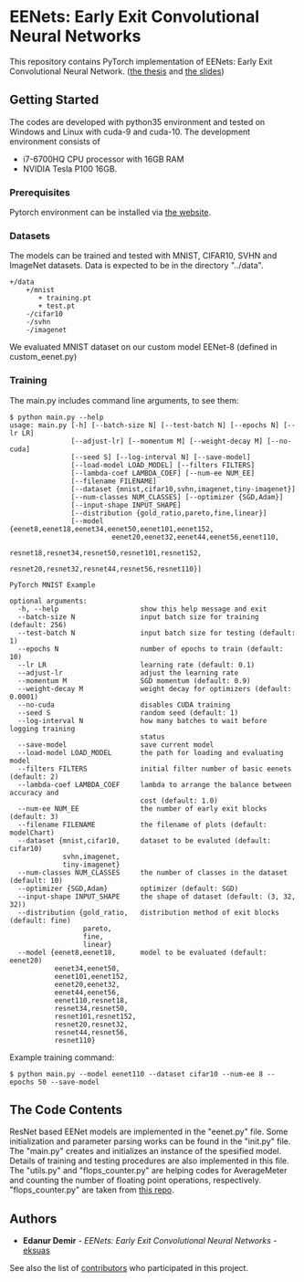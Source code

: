 # EENets: Early Exit Convolutional Neural Networks
This repository contains PyTorch implementation of EENets: Early Exit Convolutional Neural Network. ([the thesis](https://drive.google.com/file/d/1tnLPd2Jiqm3WdVYKYAMv6dF_XpjS9vfu/view) and [the slides](https://drive.google.com/open?id=1IJKm0XygD2yPA1jCSgNdAhApGWM76lFf))

## Getting Started

The codes are developed with python35 environment and tested on Windows and Linux with cuda-9 and cuda-10. The development environment consists of
 * i7-6700HQ CPU processor with 16GB RAM 
 * NVIDIA Tesla P100 16GB.

### Prerequisites

Pytorch environment can be installed via [the website](https://pytorch.org/get-started/locally/).

### Datasets

The models can be trained and tested with MNIST, CIFAR10, SVHN and ImageNet datasets. Data is expected to be in the directory "../data".

```
+/data
    +/mnist
       + training.pt
       + test.pt
    -/cifar10
    -/svhn
    -/imagenet
```

We evaluated MNIST dataset on our custom model EENet-8 (defined in custom_eenet.py) 

### Training

The main.py includes command line arguments, to see them:
```
$ python main.py --help
usage: main.py [-h] [--batch-size N] [--test-batch N] [--epochs N] [--lr LR]
               [--adjust-lr] [--momentum M] [--weight-decay M] [--no-cuda]
               [--seed S] [--log-interval N] [--save-model]
               [--load-model LOAD_MODEL] [--filters FILTERS]
               [--lambda-coef LAMBDA_COEF] [--num-ee NUM_EE]
               [--filename FILENAME]
               [--dataset {mnist,cifar10,svhn,imagenet,tiny-imagenet}]
               [--num-classes NUM_CLASSES] [--optimizer {SGD,Adam}]
               [--input-shape INPUT_SHAPE]
               [--distribution {gold_ratio,pareto,fine,linear}]
               [--model {eenet8,eenet18,eenet34,eenet50,eenet101,eenet152,
			             eenet20,eenet32,eenet44,eenet56,eenet110,
						 resnet18,resnet34,resnet50,resnet101,resnet152,
						 resnet20,resnet32,resnet44,resnet56,resnet110}]

PyTorch MNIST Example

optional arguments:
  -h, --help            		show this help message and exit
  --batch-size N        		input batch size for training (default: 256)
  --test-batch N        		input batch size for testing (default: 1)
  --epochs N            		number of epochs to train (default: 10)
  --lr LR               		learning rate (default: 0.1)
  --adjust-lr           		adjust the learning rate
  --momentum M          		SGD momentum (default: 0.9)
  --weight-decay M      		weight decay for optimizers (default: 0.0001)
  --no-cuda             		disables CUDA training
  --seed S              		random seed (default: 1)
  --log-interval N      		how many batches to wait before logging training
								status
  --save-model          		save current model
  --load-model LOAD_MODEL		the path for loading and evaluating model
  --filters FILTERS     		initial filter number of basic eenets (default: 2)
  --lambda-coef LAMBDA_COEF		lambda to arrange the balance between accuracy and
								cost (default: 1.0)
  --num-ee NUM_EE       		the number of early exit blocks (default: 3)
  --filename FILENAME   		the filename of plots (default: modelChart)
  --dataset {mnist,cifar10,		dataset to be evaluted (default: cifar10)
			 svhn,imagenet,
			 tiny-imagenet}	
  --num-classes NUM_CLASSES		the number of classes in the dataset (default: 10)
  --optimizer {SGD,Adam}		optimizer (default: SGD)
  --input-shape INPUT_SHAPE		the shape of dataset (default: (3, 32, 32))
  --distribution {gold_ratio,	distribution method of exit blocks (default: fine)
				  pareto,
				  fine,
				  linear}
  --model {eenet8,eenet18,		model to be evaluated (default: eenet20)
		   eenet34,eenet50,
		   eenet101,eenet152,
		   eenet20,eenet32,
		   eenet44,eenet56,
		   eenet110,resnet18,
		   resnet34,resnet50,
		   resnet101,resnet152,
		   resnet20,resnet32,
		   resnet44,resnet56,
		   resnet110}
```

Example training command:
```
$ python main.py --model eenet110 --dataset cifar10 --num-ee 8 --epochs 50 --save-model
```

## The Code Contents

ResNet based EENet models are implemented in the "eenet.py" file. Some initialization and parameter parsing works can be found in the "init.py" file. The "main.py" creates and initializes an instance of the spesified model. Details of training and testing procedures are also implemented in this file. The "utils.py" and "flops_counter.py" are helping codes for AverageMeter and counting the number of floating point operations, respectively. "flops_counter.py" are taken from [this repo](https://github.com/sovrasov/flops-counter.pytorch).

## Authors

* **Edanur Demir** - *EENets: Early Exit Convolutional Neural Networks* - [eksuas](https://github.com/eksuas)

See also the list of [contributors](https://github.com/your/project/contributors) who participated in this project.

